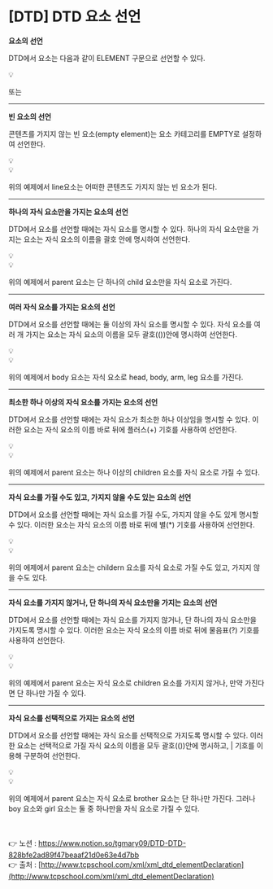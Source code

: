 # [**DTD] DTD 요소 선언**

**요소의 선언**

DTD에서 요소는 다음과 같이 ELEMENT 구문으로 선언할 수 있다.

<aside>
💡 <!ELEMENT 요소이름 요소카테고리>

또는

<!ELEMENT 요소이름 (요소내용)>

</aside>

---

**빈 요소의 선언**

콘텐츠를 가지지 않는 빈 요소(empty element)는 요소 카테고리를 EMPTY로 설정하여 선언한다.

<aside>
💡 <!ELEMENT 요소이름 EMPTY>

</aside>

<aside>
💡 <!ELEMENT line EMPTY>

</aside>

위의 예제에서 line요소는 어떠한 콘텐츠도 가지지 않는 빈 요소가 된다.

---

**하나의 자식 요소만을 가지는 요소의 선언**

DTD에서 요소를 선언할 때에는 자식 요소를 명시할 수 있다. 
하나의 자식 요소만을 가지는 요소는 자식 요소의 이름을 괄호 안에 명시하여 선언한다.

<aside>
💡 <!ELEMENT 요소이름 (자식요소이름)>

</aside>

<aside>
💡 <!ELEMENT parent (child)>

</aside>

위의 예제에서 parent 요소는 단 하나의 child 요소만을 자식 요소로 가진다.

---

**여러 자식 요소를 가지는 요소의 선언**

DTD에서 요소를 선언할 때에는 둘 이상의 자식 요소를 명시할 수 있다.
자식 요소를 여러 개 가지는 요소는 자식 요소의 이름을 모두 괄호(())안에 명시하여 선언한다.

<aside>
💡 <!ELEMENT 요소이름 (자식요소이름1, 자식요소이름2, ...)>

</aside>

<aside>
💡 <!ELEMENT body (head, body, arm, leg)>

</aside>

위의 예제에서 body 요소는 자식 요소로 head, body, arm, leg 요소를 가진다.

---

**최소한 하나 이상의 자식 요소를 가지는 요소의 선언**

DTD에서 요소를 선언할 때에는 자식 요소가 최소한 하나 이상임을 명시할 수 있다. 
이러한 요소는 자식 요소의 이름 바로 뒤에 플러스(+) 기호를 사용하여 선언한다.

<aside>
💡 <!ELEMENT 요소이름 (자식요소이름+)>

</aside>

<aside>
💡 <!ELEMENT parent (children+)>

</aside>

위의 예제에서 parent 요소는 하나 이상의 children 요소를 자식 요소로 가질 수 있다.

---

**자식 요소를 가질 수도 있고, 가지지 않을 수도 있는 요소의 선언**

DTD에서 요소를 선언할 때에는 자식 요소를 가질 수도, 가지지 않을 수도 있게 명시할 수 있다.
이러한 요소는 자식 요소의 이름 바로 뒤에 별(*) 기호를 사용하여 선언한다.

<aside>
💡 <!ELEMENT 요소이름 (자식요소이름*)>

</aside>

<aside>
💡 <!ELEMENT parent (children*)>

</aside>

위의 에제에서 parent 요소는 childern 요소를 자식 요소로 가질 수도 있고, 가지지 않을 수도 있다.

---

**자식 요소를 가지지 않거나, 단 하나의 자식 요소만을 가지는 요소의 선언**

DTD에서 요소를 선언할 때에는 자식 요소를 가지지 않거나, 
단 하나의 자식 요소만을 가지도록 명시할 수 있다.
이러한 요소는 자식 요소의 이름 바로 뒤에 물음표(?) 기호를 사용하여 선언한다.

<aside>
💡 <!ELEMENT 요소이름 (자식요소이름?)>

</aside>

<aside>
💡 <!ELEMENT parent (children?)>

</aside>

위의 예제에서 parent 요소는 자식 요소로 children 요소를 가지지 않거나, 
만약 가진다면 단 하나만 가질 수 있다.

---

**자식 요소를 선택적으로 가지는 요소의 선언**

DTD에서 요소를 선언할 때에는 자식 요소를 선택적으로 가지도록 명시할 수 있다.
이러한 요소는 선택적으로 가질 자식 요소의 이름을 모두 괄호(())안에 명시하고, 
| 기호를 이용해 구분하여 선언한다.

<aside>
💡 <!ELEMENT 요소이름 (자식요소이름1, ..., (자식요소이름2|자식요소이름3|...))>

</aside>

<aside>
💡 <!ELEMENT parent (brother, (boy|girl))>

</aside>

위의 예제에서 parent 요소는 자식 요소로 brother 요소는 단 하나만 가진다.
그러나 boy 요소와 girl 요소는 둘 중 하나만을 자식 요소로 가질 수 있다.

<br><br>
👉 노션 : https://www.notion.so/tgmary09/DTD-DTD-828bfe2ad89f47beaaf21d0e63e4d7bb
<br>
👉 출처 : [http://www.tcpschool.com/xml/xml_dtd_elementDeclaration](http://www.tcpschool.com/xml/xml_dtd_elementDeclaration)
